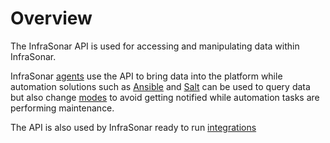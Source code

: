 # Overview

The InfraSonar API is used for accessing and manipulating data within InfraSonar.

InfraSonar [agents](../collectors/agents/index.md) use the API to bring data into the platform while automation solutions such as [Ansible](https://www.ansible.com/) and [Salt](https://saltproject.io/) can be used to query data but also change [modes](../application/modes.md) to avoid getting notified while automation tasks are performing maintenance.

    
The API is also used by InfraSonar ready to run [integrations](../integrations/index.md)